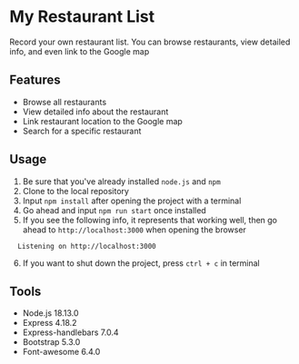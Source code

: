# My Restaurant List
Record your own restaurant list. You can browse restaurants, view detailed info, and even link to the Google map

## Features
- Browse all restaurants
- View detailed info about the restaurant
- Link restaurant location to the Google map
- Search for a specific restaurant

## Usage
1. Be sure that you've already installed `node.js` and `npm`
2. Clone to the local repository
3. Input `npm install` after opening the project with a terminal
4. Go ahead and input `npm run start` once installed
5. If you see the following info, it represents that working well, then go ahead to `http://localhost:3000` when opening the browser

```
  Listening on http://localhost:3000  
```
6. If you want to shut down the project, press `ctrl + c` in terminal 

## Tools
- Node.js 18.13.0
- Express 4.18.2
- Express-handlebars 7.0.4
- Bootstrap 5.3.0
- Font-awesome 6.4.0

